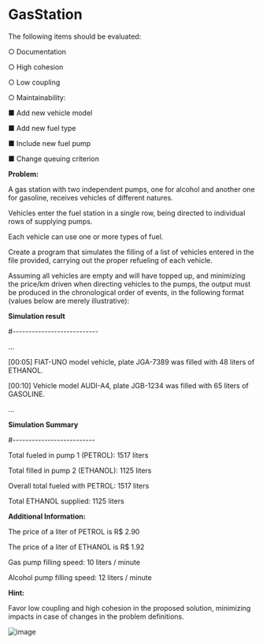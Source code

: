 # GasStation

The following items should be evaluated:

○ Documentation

○ High cohesion

○ Low coupling

○ Maintainability:

  ■ Add new vehicle model

  ■ Add new fuel type

  ■ Include new fuel pump

  ■ Change queuing criterion


**Problem:**

A gas station with two independent pumps, one for alcohol and another one for gasoline, receives vehicles of different natures. 

Vehicles enter the fuel station in a single row, being directed to individual rows of supplying pumps. 

Each vehicle can use one or more types of fuel.

Create a program that simulates the filling of a list of vehicles entered in the file provided, carrying out the proper refueling of each vehicle.

Assuming all vehicles are empty and will have topped up, and minimizing the price/km driven when directing vehicles to the pumps, the output must be produced in the chronological order of events, in the following
format (values below are merely illustrative):

**Simulation result**

#---------------------------

...

[00:05] FIAT-UNO model vehicle, plate JGA-7389 was filled with 48 liters of ETHANOL.

[00:10] Vehicle model AUDI-A4, plate JGB-1234 was filled with 65 liters of GASOLINE.

...

**Simulation Summary**

#--------------------------

Total fueled in pump 1 (PETROL): 1517 liters

Total filled in pump 2 (ETHANOL): 1125 liters

Overall total fueled with PETROL: 1517 liters

Total ETHANOL supplied: 1125 liters



**Additional Information:**

The price of a liter of PETROL is R$ 2.90

The price of a liter of ETHANOL is R$ 1.92

Gas pump filling speed: 10 liters / minute

Alcohol pump filling speed: 12 liters / minute



**Hint:** 

Favor low coupling and high cohesion in the proposed solution, minimizing impacts in case of changes in the problem definitions.

![image](https://user-images.githubusercontent.com/20522327/124475681-5e218080-dd78-11eb-9c16-46c8363f7468.png)



